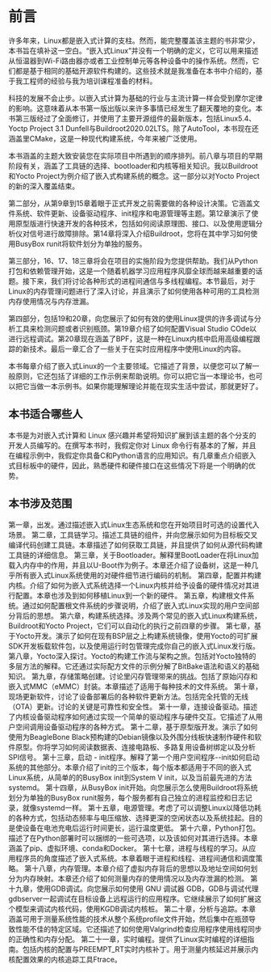 # 前言

许多年来，Linux都是嵌入式计算的支柱。然而，能完整覆盖该主题的书非常少，本书旨在填补这一空白。“嵌入式Linux”并没有一个明确的定义，它可以用来描述从恒温器到Wi-Fi路由器亦或者工业控制单元等各种设备中的操作系统。然而，它们都是基于相同的基础开源软件构建的。这些技术就是我准备在本书中介绍的，基于我工程师的经验与我为培训课程准备的材料。

科技的发展不会止步。以嵌入式计算为基础的行业与主流计算一样会受到摩尔定律的影响。这意味着从本书第一版出版以来许多事情已经发生了翻天覆地的变化。本书第三版经过了全面修订，并使用了主要开源组件的最新版本，包括Linux5.4、Yoctp Project 3.1 Dunfell与Buildroot2020.02LTS。除了AutoTool，本书现在还涵盖里CMake，这是一种现代构建系统，今年来被广泛使用。

本书涵盖的主题大致安装您在实际项目中所遇到的顺序排列。前八章与项目的早期阶段有关，涵盖了工具链的选择、bootloader和内核等相关知识。我以Buildroot和Yocto Project为例介绍了嵌入式构建系统的概念。这一部分以对Yocto Project的新的深入覆盖结束。

第二部分，从第9章到15章着眼于正式开发之前需要做的各种设计决策。它涵盖文件系统、软件更新、设备驱动程序、init程序和电源管理等主题。第12章演示了使用原型版进行快速开发的各种技术，包括如何阅读原理图、接口、以及使用逻辑分析仪对信号进行故障排除。第14章将深入介绍Buildroot，您将在其中学习如何使用BusyBox runit将软件划分为单独的服务。

第三部分，16、17、18三章将会在项目的实施阶段为您提供帮助。我们从Python打包和依赖管理开始，这是一个随着机器学习应用程序风靡全球而越来越重要的话题。接下来，我们将讨论各种形式的进程间通信与多线程编程。本节最后，对于Linux的内存管理问题进行了深入讨论，并且演示了如何使用各种可用的工具检测内存使用情况与内存泄漏。

第四部分，包括19和20章，向您展示了如何有效的使用Linux提供的许多调试与分析工具来检测问题或者识别瓶颈。第19章介绍了如何配置Visual Studio COde以进行远程调试。第20章现在涵盖了BPF，这是一种在Linux内核中启用高级编程跟踪的新技术。最后一章汇合了一些关于在实时应用程序中使用Linux的内容。


本书每章介绍了嵌入式Linux的一个主要领域。它描述了背景，以便您可以了解一般原则，它还包括了详细的工作示例来帮助说明。你可以把它当一本理论书，也可以把它当做一本示例书。如果你能理解理论并能在现实生活中尝试，那就更好了。

## 本书适合哪些人
本书是为对嵌入式计算和 Linux 感兴趣并希望将知识扩展到该主题的各个分支的开发人员编写的。在撰写本书时，我假定你对 Linux 命令行有基本的了解，并且在编程示例中，我假定你具备C和Python语言的应用知识。有几章重点介绍嵌入式目标板中的硬件，因此，熟悉硬件和硬件接口在这些情况下将是一个明确的优势。

## 本书涉及范围
第一章，出发。通过描述嵌入式Linux生态系统和您在开始项目时可选的设置代入场景。
第二章，工具链学习。描述工具链的组件，并向您展示如何为目标板交叉编译代码创建工具链。本章描述了如何获取工具链，并且提供了如何从源代码构建工具链的详细信息。
第三章，关于Bootloader。解释里BootLoader在将Linux加载入内存中的作用，并且以U-Boot作为例子。本章还介绍了设备树，这是一种几乎所有嵌入式Linux系统使用的对硬件细节进行编码的机制。
第四章，配置并构建内核。介绍了如何为嵌入式系统选择一个Linux内核并给予设备的硬件情况对其进行配置。本章也涉及到如何移植Linux到一个新的硬件。
第五章，构建根文件系统。通过如何配置根文件系统的步骤说明，介绍了嵌入式Linux实现的用户空间部分背后的思想。
第六章，构建系统选择。涉及两个常见的嵌入式Linux构建系统，Buildroot和Yocto Project，它们可以自动化的执行之前四章的步骤。
第七章，基于Yocto开发。演示了如何在现有BSP层之上构建系统镜像，使用Yocto的可扩展SDK开发板载软件包，以及使用运行时包管理完成你自己的嵌入式Linux发行版。
第八章，Yocto深入探讨。Yocto的构建工作流与架构之旅。包括对Yocto独特的多层方法的解释。它还通过实际配方文件的示例分解了BitBake语法和语义的基础知识。
第九章，存储策略创建。讨论里闪存管理带来的挑战。包括了原始闪存和嵌入式MMC（eMMC）封装。本章描述了适用于每种技术的文件系统。
第十章，现场更新软件，讨论了设备部署后的各种软件更新方法。包括完全托管的无线（OTA）更新。讨论的关键是可靠性和安全性。
第十一章，连接设备驱动。描述了内核设备驱动程序如何通过实现一个简单的驱动程序与硬件交互。它描述了从用户空间调用设备驱动程序的各种方式。
第十二章，基于原型版开发。演示了如何使用为BeagleBone Black预构建的Debian镜像以及外围分线板快速制作硬件和软件原型。你将学习如何阅读数据表、连接电路板、多路复用设备树绑定以及分析SPI信号。
第十三章，启动 - init程序。解释了第一个用户空间程序--init如何启动系统的其他部分。本章介绍了init的三个版本，每个版本都适用于不同的嵌入式Linux系统，从简单的的BusyBox init到System V init，以及当前最先进的方法systemd。
第十四章，从BusyBox init开始。向您展示怎么使用Buildroot将系统划分为单独的BusyBox runit服务，每个服务都有自己独立的进程监控和日志记录，就像systemd一样。
第十五章，电源管理。考虑了可以调整Linux以降低功耗的各种方式，包括动态频率与电压缩放、选择更深的空闲状态以及系统挂起。目的是使设备在电池充电后运行时间更长，运行温度更低。
第十六章，Python打包。描述了在Python部署时可以捆绑的一些可选项，以及该如何对其进行选择。本章涵盖了pip、虚拟环境、conda和Docker。
第十七章，进程与线程的学习。从应用程序员的角度描述了嵌入式系统。本章着眼于进程和线程、进程间通信和调度策略。
第十八章，内存管理。本章介绍了虚拟内存背后的思想以及地址空间如何划分为内存映射。本章还介绍了如何测量内存的使用情况以及内存泄漏的检测。
第十九章，使用GDB调试。向您展示如何使用 GNU 调试器 GDB，GDB与调试代理gdbserver一起调试在目标设备上远程运行的应用程序。它继续展示了如何扩展这个模型来调试内核代码，使用KGDB调试内核桩。
第二十章，分析与追踪。本章涵盖可用于测量系统性能的技术从整个系统profile文件开始，然后集中在瓶颈导致性能不佳的特定区域。它还描述了如何使用Valgrind检查应用程序使用线程同步的正确性和内存分配。
第二十一章，实时编程。提供了Linux实时编程的详细指南。包括内核的配置与PREEMPT_RT实时内核补丁。用于测量内核延迟并展示内核配置效果的内核追踪工具Ftrace。
